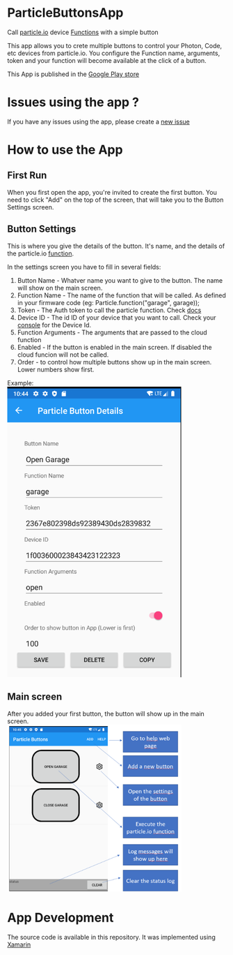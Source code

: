 # ParticleButtonsApp
Call [particle.io](http://www.particle.io) device [Functions](https://docs.particle.io/reference/device-cloud/api/#call-a-function) with a simple button

This app allows you to crete multiple buttons to control your Photon, Code, etc devices from particle.io. You configure the Function name, arguments, token and your function will become available at the click of a button.

This App is published in the [Google Play store](https://play.google.com/store/apps/details?id=com.tiagonmas.ParticleButtons)
# Issues using the app ?

If you have any issues using the app, please create a [new issue](https://github.com/tiagonmas/ParticleButtonsApp/issues)

# How to use the App

## First Run
When you first open the app, you're invited to create the first button. You need to click "Add" on the top of the screen, that will take you to the Button Settings screen.

## Button Settings
This is where you give the details of the button. It's name, and the details of the particle.io [function](https://docs.particle.io/reference/device-cloud/api/#call-a-function).

In the settings screen you have to fill in several fields:
1. Button Name - Whatver name you want to give to the button. The name will show on the main screen.
2. Function Name - The name of the function that will be called. As defined in your firmware code (eg: Particle.function("garage", garage));
3. Token - The Auth token to call the particle function. Check [docs](https://docs.particle.io/tutorials/device-cloud/authentication/#access-tokens)
4. Device ID - The id ID of your device that you want to call. Check your [console](https://console.particle.io/devices) for the Device Id.
5. Function Arguments - The arguments that are passed to the cloud function
6. Enabled - If the button is enabled in the main screen. If disabled the cloud funcion will not be called.
7. Order - to control how multiple buttons show up in the main screen. Lower numbers show first.

Example:
<br><img src="https://github.com/tiagonmas/ParticleButtons/blob/main/Docs/settings.png" width="400">


## Main screen
After you added your first button, the button will show up in the main screen.
<br>
<img src="https://github.com/tiagonmas/ParticleButtons/blob/main/Docs/mainpage.png" width="400">



# App Development
The source code is available in this repository. It was implemented using [Xamarin](https://dotnet.microsoft.com/apps/xamarin)

